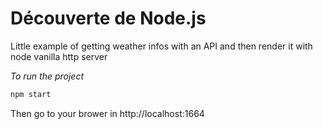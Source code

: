 # Découverte de Node.js
Little example of getting weather infos with an API and then render it with node vanilla http server

*To run the project*
```bash
npm start
```

Then go to your brower in http://localhost:1664
